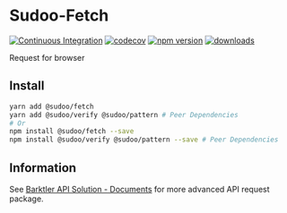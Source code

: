 # Sudoo-Fetch

[![Continuous Integration](https://github.com/SudoDotDog/Sudoo-Fetch/actions/workflows/ci.yml/badge.svg)](https://github.com/SudoDotDog/Sudoo-Fetch/actions/workflows/ci.yml)
[![codecov](https://codecov.io/gh/SudoDotDog/Sudoo-Fetch/branch/master/graph/badge.svg)](https://codecov.io/gh/SudoDotDog/Sudoo-Fetch)
[![npm version](https://badge.fury.io/js/%40sudoo%2Ffetch.svg)](https://www.npmjs.com/package/@sudoo/fetch)
[![downloads](https://img.shields.io/npm/dm/@sudoo/fetch.svg)](https://www.npmjs.com/package/@sudoo/fetch)

Request for browser

## Install

```sh
yarn add @sudoo/fetch
yarn add @sudoo/verify @sudoo/pattern # Peer Dependencies
# Or
npm install @sudoo/fetch --save
npm install @sudoo/verify @sudoo/pattern --save # Peer Dependencies
```

## Information

See [Barktler API Solution - Documents](//barktler.com) for more advanced API request package.

